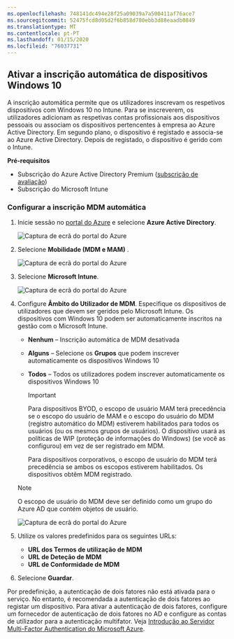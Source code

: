 ```yaml
---
ms.openlocfilehash: 748141dc494e28f25a09039a7a500411af76ace7
ms.sourcegitcommit: 52475fcd8d05d2f6b858d780ebb3d88eaadb0849
ms.translationtype: MT
ms.contentlocale: pt-PT
ms.lasthandoff: 01/15/2020
ms.locfileid: "76037731"
---
```

## <a name="enable-windows-10-automatic-enrollment"></a>Ativar a inscrição automática de dispositivos Windows 10

A inscrição automática permite que os utilizadores inscrevam os respetivos dispositivos com Windows 10 no Intune. Para se inscreverem, os utilizadores adicionam as respetivas contas profissionais aos dispositivos pessoais ou associam os dispositivos pertencentes à empresa ao Azure Active Directory. Em segundo plano, o dispositivo é registado e associa-se ao Azure Active Directory. Depois de registado, o dispositivo é gerido com o Intune.

**Pré-requisitos**

- Subscrição do Azure Active Directory Premium ([subscrição de avaliação](https://go.microsoft.com/fwlink/?LinkID=816845))
- Subscrição do Microsoft Intune

### <a name="configure-automatic-mdm-enrollment"></a>Configurar a inscrição MDM automática

1. Inicie sessão no [portal do Azure](https://portal.azure.com) e selecione **Azure Active Directory**.

   ![Captura de ecrã do portal do Azure](../enrollment/media/windows-enroll/auto-enroll-azure-main.png)

2. Selecione **Mobilidade (MDM e MAM)** .

   ![Captura de ecrã do portal do Azure](../enrollment/media/windows-enroll/auto-enroll-mdm.png)

3. Selecione **Microsoft Intune**.

   ![Captura de ecrã do portal do Azure](../enrollment/media/windows-enroll/auto-enroll-intune.png)

4. Configure **Âmbito do Utilizador de MDM**. Especifique os dispositivos de utilizadores que devem ser geridos pelo Microsoft Intune. Os dispositivos com Windows 10 podem ser automaticamente inscritos na gestão com o Microsoft Intune.

   - **Nenhum** – Inscrição automática de MDM desativada
   - **Alguns** – Selecione os **Grupos** que podem inscrever automaticamente os dispositivos Windows 10
   - **Todos** – Todos os utilizadores podem inscrever automaticamente os dispositivos Windows 10

      > [!IMPORTANT]
      > Para dispositivos BYOD, o escopo de usuário MAM terá precedência se o escopo do usuário de MAM e o escopo do usuário do MDM (registro automático do MDM) estiverem habilitados para todos os usuários (ou os mesmos grupos de usuários). O dispositivo usará as políticas de WIP (proteção de informações do Windows) (se você as configurou) em vez de ser registrado em MDM.
      >
      > Para dispositivos corporativos, o escopo de usuário do MDM terá precedência se ambos os escopos estiverem habilitados. Os dispositivos obtêm MDM registrado.

   > [!NOTE]
   > O escopo de usuário do MDM deve ser definido como um grupo do Azure AD que contém objetos de usuário.

   ![Captura de ecrã do portal do Azure](../enrollment/media/windows-enroll/auto-enroll-scope.png)

5. Utilize os valores predefinidos para os seguintes URLs:
    - **URL dos Termos de utilização de MDM**
    - **URL de Deteção de MDM**
    - **URL de Conformidade de MDM**

6. Selecione **Guardar**.

Por predefinição, a autenticação de dois fatores não está ativada para o serviço. No entanto, é recomendada a autenticação de dois fatores ao registar um dispositivo. Para ativar a autenticação de dois fatores, configure um fornecedor de autenticação de dois fatores no AD e configure as contas de utilizador para a autenticação multifator. Veja [Introdução ao Servidor Multi-Factor Authentication do Microsoft Azure](https://docs.microsoft.com/azure/multi-factor-authentication/multi-factor-authentication-get-started-cloud).
